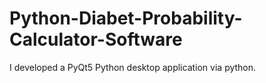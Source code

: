 # Python-Diabet-Probability-Calculator-Software
I developed a PyQt5 Python desktop application via python.
